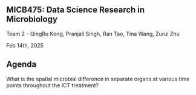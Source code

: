 ## MICB475: Data Science Research in Microbiology
Team 2 - QingRu Kong, Pranjali Singh, Ran Tao, Tina Wang, Zurui Zhu

Feb 14th, 2025 

## Agenda
What is the spatial microbial difference in separate organs at various time points throughout the ICT treatment? 
